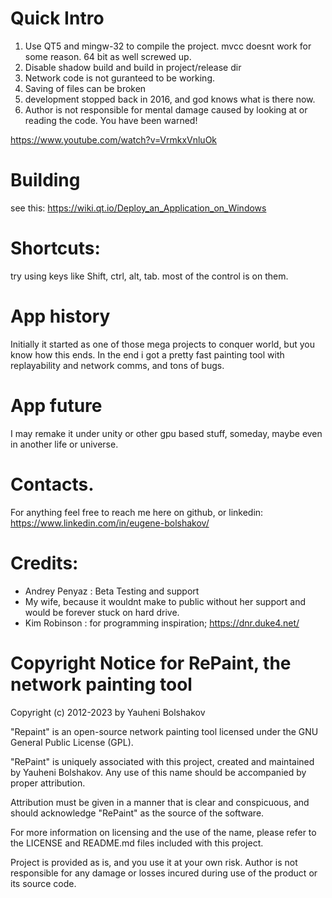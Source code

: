 # Quick Intro

1. Use QT5 and mingw-32 to compile the project. mvcc doesnt work for some reason. 64 bit as well screwed up.
2. Disable shadow build and build in project/release dir
3. Network code is not guranteed to be working.
4. Saving of files can be broken
5. development stopped back in 2016, and god knows what is there now.
6. Author is not responsible for mental damage caused by looking at or reading the code. You have been warned!

https://www.youtube.com/watch?v=VrmkxVnluOk

# Building
see this: https://wiki.qt.io/Deploy_an_Application_on_Windows

# Shortcuts:
try using keys like Shift, ctrl, alt, tab.
most of the control is on them.

# App history
Initially it started as one of those mega projects to conquer world, but you know how this ends.
In the end i got a pretty fast painting tool with replayability and network comms, and tons of bugs.

# App future
I may remake it under unity or other gpu based stuff, someday, maybe even in another life or universe.

# Contacts.
For anything feel free to reach me here on github, or linkedin:
https://www.linkedin.com/in/eugene-bolshakov/

# Credits:
- Andrey Penyaz : Beta Testing and support
- My wife, because it wouldnt make to public without her support and would be forever stuck on hard drive.
- Kim Robinson : for programming inspiration; https://dnr.duke4.net/

# Copyright Notice for RePaint, the network painting tool

Copyright (c) 2012-2023 by Yauheni Bolshakov

"Repaint" is an open-source network painting tool licensed under the GNU General Public License (GPL). 

"RePaint" is uniquely associated with this project, created and maintained by Yauheni Bolshakov. Any use of this name should be accompanied by proper attribution.

Attribution must be given in a manner that is clear and conspicuous, and should acknowledge "RePaint" as the source of the software. 

For more information on licensing and the use of the name, please refer to the LICENSE and README.md files included with this project.

Project is provided as is, and you use it at your own risk. Author is not responsible for any damage or losses incured during use of the product or its source code.

